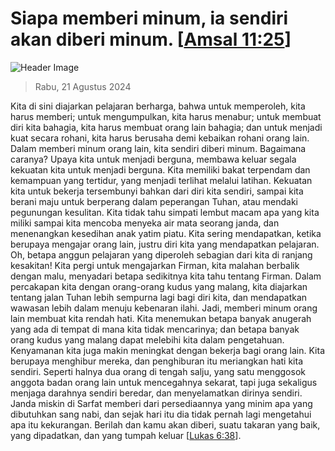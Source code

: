 
# Siapa memberi minum, ia sendiri akan diberi minum. [[Amsal 11:25](http://alkitab.sabda.org/?Amsal%2011:25)]

![Header Image](https://alkitab.app/slice/sunrise.jpg)

> Rabu, 21 Agustus 2024

Kita di sini diajarkan pelajaran berharga, bahwa untuk memperoleh, kita harus memberi; untuk mengumpulkan, kita harus menabur; untuk membuat diri kita bahagia, kita harus membuat orang lain bahagia; dan untuk menjadi kuat secara rohani, kita harus berusaha demi kebaikan rohani orang lain. Dalam memberi minum orang lain, kita sendiri diberi minum. Bagaimana caranya? Upaya kita untuk menjadi berguna, membawa keluar segala kekuatan kita untuk menjadi berguna. Kita memiliki bakat terpendam dan kemampuan yang tertidur, yang menjadi terlihat melalui latihan. Kekuatan kita untuk bekerja tersembunyi bahkan dari diri kita sendiri, sampai kita berani maju untuk berperang dalam peperangan Tuhan, atau mendaki pegunungan kesulitan. Kita tidak tahu simpati lembut macam apa yang kita miliki sampai kita mencoba menyeka air mata seorang janda, dan menenangkan kesedihan anak yatim piatu. Kita sering mendapatkan, ketika berupaya mengajar orang lain, justru diri kita yang mendapatkan pelajaran. Oh, betapa anggun pelajaran yang diperoleh sebagian dari kita di ranjang kesakitan! Kita pergi untuk mengajarkan Firman, kita malahan berbalik dengan malu, menyadari betapa sedikitnya kita tahu tentang Firman. Dalam percakapan kita dengan orang-orang kudus yang malang, kita diajarkan tentang jalan Tuhan lebih sempurna lagi bagi diri kita, dan mendapatkan wawasan lebih dalam menuju kebenaran ilahi. Jadi, memberi minum orang lain membuat kita rendah hati. Kita menemukan betapa banyak anugerah yang ada di tempat di mana kita tidak mencarinya; dan betapa banyak orang kudus yang malang dapat melebihi kita dalam pengetahuan. Kenyamanan kita juga makin meningkat dengan bekerja bagi orang lain. Kita berupaya menghibur mereka, dan penghiburan itu meriangkan hati kita sendiri. Seperti halnya dua orang di tengah salju, yang satu menggosok anggota badan orang lain untuk mencegahnya sekarat, tapi juga sekaligus menjaga darahnya sendiri beredar, dan menyelamatkan dirinya sendiri. Janda miskin di Sarfat memberi dari persediaannya yang minim apa yang dibutuhkan sang nabi, dan sejak hari itu dia tidak pernah lagi mengetahui apa itu kekurangan. Berilah dan kamu akan diberi, suatu takaran yang baik, yang dipadatkan, dan yang tumpah keluar [[Lukas 6:38](http://alkitab.sabda.org/?Lukas%206:38)].
    